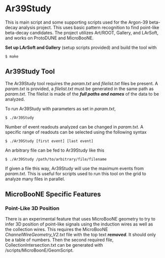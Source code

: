 # Ar39Study

This is main script and some supporting scripts used for the Argon-39 beta-decay analysis project.
This uses basic pattern recognition to find point-like beta-decay candidates. 
The project utilizes Art/ROOT, Gallery, and LArSoft, and works on ProtoDUNE and MicroBooNE. 

**Set up LArSoft and Gallery** (setup scripts provided) and build the tool with

```$ make```


## Ar39Study Tool

The Ar39Study tool requires the *param.txt* and *filelist.txt* files be present. A *param.txt*
is provided, a *filelist.txt* must be generated in the same path as *param.txt*. The filelist is 
made of the ***full paths and names*** of the data to be analyzed. 

To run Ar39Study with parameters as set in *param.txt*, 

```$ ./Ar39Study```

Number of event readouts analyzed can be changed in *param.txt*. A specific range of readouts can 
be selected using the following syntax

```$ ./Ar39Study [first event] [last event]```

An arbitrary file can be fed to Ar39Study like this

```$ ./Ar39Study /path/to/arbitrary/file/filename```

If given a file this way, Ar39Study will use the maximum events from *param.txt*. This is useful 
for scripts used to run this tool on the grid to analyze many files in parallel. 


## MicroBooNE Specific Features

### Point-Like 3D Position

There is an experimental feature that uses MicroBooNE geometry to try to infer 3D position of point-like 
signals using the induction wires as well as the collection wires. This requires the MicroBooNE 
*ChannelWireGeometry_V2.txt* file with the top text ***removed***. It should only be a table of numbers. 
Then the second required file, CollectionIntersection.txt can be generated with /scripts/MicroBoonE/GeomScript. 



